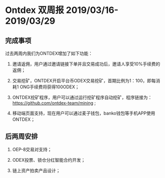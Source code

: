 # Ontdex 双周报 2019/03/16-2019/03/29

## 完成事项

过去两周内我们为ONTDEX增加了如下功能：

1. 邀请返佣，用户通过邀请链接下单并且交易成功后，邀请人享受10%手续费的返佣；

2. 交易挖矿，ONTDEX开启平台币ODEX交易挖矿，首期比例为1：100，即每消耗1 ONG手续费将获得100ODEX；

3. ONTDEX挖矿程序，用户可以通过运行挖矿程序自动挖矿，程序链接为：https://github.com/ontdex-team/mining ;

4. 移动端页面支持，现在用户可以通过麦子钱包，banko钱包等手机APP使用ONTDEX；

## 后两周安排

1. OEP-8交易对支持；

2. ODEX投票、锁仓分红智能合约开发；

3. 链上资产拍卖产品设计；